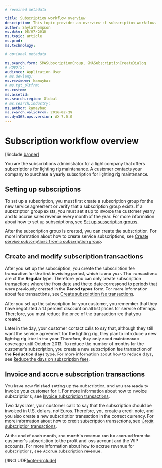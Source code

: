 ```yaml
---
# required metadata

title: Subscription workflow overview 
description: This topic provides an overview of subscription workflow. 
author: ShylaThompson
ms.date: 05/07/2018
ms.topic: article
ms.prod: 
ms.technology: 

# optional metadata

ms.search.form: SMASubscriptionGroup, SMASubscriptionCreateDialog
# ROBOTS: 
audience: Application User
# ms.devlang: 
ms.reviewer: kamaybac
# ms.tgt_pltfrm: 
ms.custom: 
ms.assetid: 
ms.search.region: Global
# ms.search.industry: 
ms.author: kamaybac
ms.search.validFrom: 2016-02-28
ms.dyn365.ops.version: AX 7.0.0
---
```



# Subscription workflow overview 

[!include [banner](../includes/banner.md)]


You are the subscriptions administrator for a light company that offers subscriptions for lighting rig maintenance. A customer contacts your company to purchase a yearly subscription for lighting rig maintenance.

## Setting up subscriptions

To set up a subscription, you must first create a subscription group for the new service agreement or verify that a subscription group exists. If a subscription group exists, you must set it up to invoice the customer yearly and to accrue sales revenue every month of the year. For more information about how to set up subscriptions, see [Set up subscription groups](set-up-subscription-groups.md).

After the subscription group is created, you can create the subscription. For more information about how to create service subscriptions, see [Create service subscriptions from a subscription group](create-service-subscriptions-from-subscription-group.md).

## Create and modify subscription transactions

After you set up the subscription, you create the subscription fee transaction for the first invoicing period, which is one year. The transactions are of the **Regular** type. Therefore, you can only create subscription transactions where the from date and the to date correspond to periods that were previously created in the **Period types** form. For more information about fee transactions, see [Create subscription fee transactions](create-subscription-fee-transactions.md).

After you set up the subscription for your customer, you remember that they have negotiated a 10 percent discount on all list prices for service offerings. Therefore, you must reduce the price of the transaction fee that you created.

Later in the day, your customer contact calls to say that, although they still want the service agreement for the lighting rig, they plan to introduce a new lighting rig later in the year. Therefore, they only need maintenance coverage until October 2013. To reduce the number of months for the customer’s subscription, you create a new subscription fee transaction of the **Reduction days** type. For more information about how to reduce days, see [Reduce the days on subscription fees](reduce-the-days-on-subscription-fees.md).

## Invoice and accrue subscription transactions

You have now finished setting up the subscription, and you are ready to invoice your customer for it. For more information about how to invoice subscriptions, see [Invoice subscription transactions](invoice-subscription-transactions.md).

Two days later, your customer calls to say that the subscription should be invoiced in U.S. dollars, not Euros. Therefore, you create a credit note, and you also create a new subscription transaction in the correct currency. For more information about how to credit subscription transactions, see [Credit subscription transactions](credit-subscription-transactions.md).

At the end of each month, one month's revenue can be accrued from the customer's subscription to the profit and loss account and the WIP accounts. For more information about how to accrue revenue for subscriptions, see [Accrue subscription revenue](accrue-subscription-revenue.md).

  




[!INCLUDE[footer-include](../../includes/footer-banner.md)]